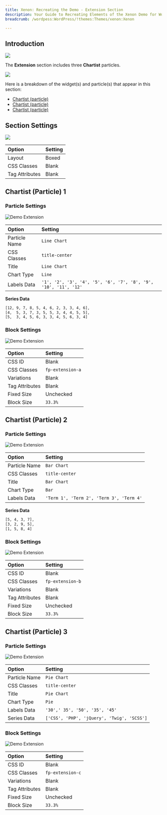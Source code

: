 ```yaml
---
title: Xenon: Recreating the Demo - Extension Section
description: Your Guide to Recreating Elements of the Xenon Demo for WordPress
breadcrumb: /wordpess:WordPress/!themes:Themes/xenon:Xenon

---
```


## Introduction

![](assets/demo_9.jpeg)

The **Extension** section includes three **Chartist** particles.

![](assets/home_extension.jpeg)

Here is a breakdown of the widget(s) and particle(s) that appear in this section:

* [Chartist (particle)](#chartist-(particle)-1)
* [Chartist (particle)](#chartist-(particle)-2)
* [Chartist (particle)](#chartist-(particle)-3)

## Section Settings

![](assets/demo_extension_settings.jpeg)

| Option           | Setting     |
| :--------------- | :---------- |
| Layout           | Boxed       |
| CSS Classes      | Blank       |
| Tag Attributes   | Blank       |

## Chartist (Particle) 1

### Particle Settings

![Demo Extension](demo_extension_1.jpeg)

| Option        | Setting                                                         |
| :-----        | :-----                                                          |
| Particle Name | `Line Chart`                                                      |
| CSS Classes   | `title-center`                                                  |
| Title         | `Line Chart`                                                    |
| Chart Type    | `Line`                                                          |
| Labels Data   | `'1', '2', '3', '4', '5', '6', '7', '8', '9', '10', '11', '12'` |

**Series Data**

~~~ .txt
[12, 9, 7, 8, 5, 4, 6, 2, 3, 3, 4, 6],
[4,  5, 3, 7, 3, 5, 5, 3, 4, 4, 5, 5],
[5,  3, 4, 5, 6, 3, 3, 4, 5, 6, 3, 4]
~~~

### Block Settings

![Demo Extension](demo_extension_2.jpeg)

| Option         | Setting          |
| :-----         | :-----           |
| CSS ID         | Blank            |
| CSS Classes    | `fp-extension-a` |
| Variations     | Blank            |
| Tag Attributes | Blank            |
| Fixed Size     | Unchecked        |
| Block Size     | `33.3%`          |

## Chartist (Particle) 2

### Particle Settings

![Demo Extension](demo_extension_3.jpeg)

| Option        | Setting                                  |
| :-----        | :-----                                   |
| Particle Name | `Bar Chart`                               |
| CSS Classes   | `title-center`                           |
| Title         | `Bar Chart`                              |
| Chart Type    | `Bar`                                    |
| Labels Data   | `'Term 1', 'Term 2', 'Term 3', 'Term 4'` |

**Series Data**

~~~ .txt
[5, 4, 3, 7],
[3, 2, 9, 5],
[1, 5, 8, 4]
~~~

### Block Settings

![Demo Extension](demo_extension_4.jpeg)

| Option         | Setting          |
| :-----         | :-----           |
| CSS ID         | Blank            |
| CSS Classes    | `fp-extension-b` |
| Variations     | Blank            |
| Tag Attributes | Blank            |
| Fixed Size     | Unchecked        |
| Block Size     | `33.3%`          |


## Chartist (Particle) 3

### Particle Settings

![Demo Extension](demo_extension_5.jpeg)

| Option        | Setting                                    |
| :-----        | :-----                                     |
| Particle Name | `Pie Chart`                                 |
| CSS Classes   | `title-center`                             |
| Title         | `Pie Chart`                                |
| Chart Type    | `Pie`                                      |
| Labels Data   | `'30',' 35', '50', '35', '45'`             |
| Series Data   | `['CSS', 'PHP', 'jQuery', 'Twig', 'SCSS']` |

### Block Settings

![Demo Extension](demo_extension_6.jpeg)

| Option         | Setting          |
| :-----         | :-----           |
| CSS ID         | Blank            |
| CSS Classes    | `fp-extension-c` |
| Variations     | Blank            |
| Tag Attributes | Blank            |
| Fixed Size     | Unchecked        |
| Block Size     | `33.3%`          |